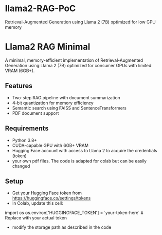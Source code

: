 # llama2-RAG-PoC
Retrieval-Augmented Generation using Llama 2 (7B) optimized for low GPU memory

# Llama2 RAG Minimal

A minimal, memory-efficient implementation of Retrieval-Augmented Generation using Llama 2 (7B) optimized for consumer GPUs with limited VRAM (6GB+).

## Features
- Two-step RAG pipeline with document summarization
- 4-bit quantization for memory efficiency
- Semantic search using FAISS and SentenceTransformers
- PDF document support

## Requirements
- Python 3.8+
- CUDA-capable GPU with 6GB+ VRAM
- Hugging Face account with access to Llama 2 to acquire the credentials (token)
- your own pdf files. The code is adapted for colab but can be easily changed

## Setup
- Get your Hugging Face token from https://huggingface.co/settings/tokens
- In Colab, update this cell:

import os
os.environ['HUGGINGFACE_TOKEN'] = 'your-token-here'  # Replace with your actual token

- modify the storage path as described in the code

